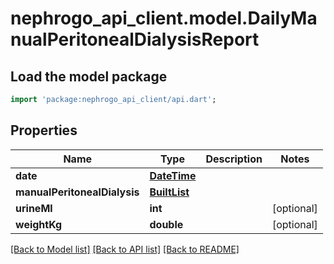 # nephrogo_api_client.model.DailyManualPeritonealDialysisReport

## Load the model package
```dart
import 'package:nephrogo_api_client/api.dart';
```

## Properties
Name | Type | Description | Notes
------------ | ------------- | ------------- | -------------
**date** | [**DateTime**](DateTime.md) |  | 
**manualPeritonealDialysis** | [**BuiltList<ManualPeritonealDialysis>**](ManualPeritonealDialysis.md) |  | 
**urineMl** | **int** |  | [optional] 
**weightKg** | **double** |  | [optional] 

[[Back to Model list]](../README.md#documentation-for-models) [[Back to API list]](../README.md#documentation-for-api-endpoints) [[Back to README]](../README.md)



